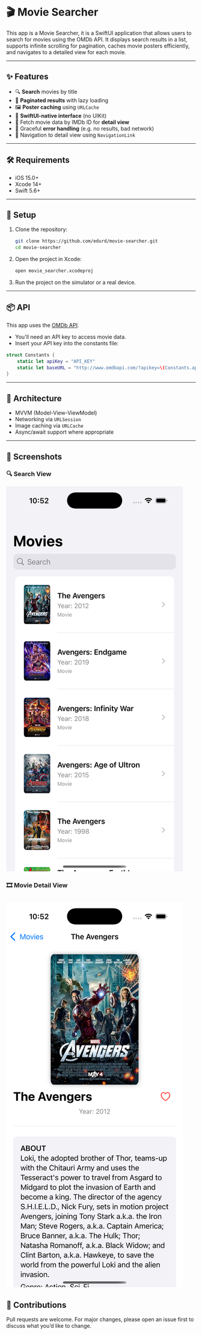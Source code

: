 # 🎬 Movie Searcher

This app is a Movie Searcher, it is a SwiftUI application that allows users to search for movies using the OMDb API. It displays search results in a list, supports infinite scrolling for pagination, caches movie posters efficiently, and navigates to a detailed view for each movie.

---

## ✨ Features

- 🔍 **Search** movies by title
- 🧾 **Paginated results** with lazy loading
- 🖼️ **Poster caching** using `URLCache`
- 📱 **SwiftUI-native interface** (no UIKit)
- 📡 Fetch movie data by IMDb ID for **detail view**
- 🚨 Graceful **error handling** (e.g. no results, bad network)
- 🧭 Navigation to detail view using `NavigationLink`

---

## 🛠️ Requirements

- iOS 15.0+
- Xcode 14+
- Swift 5.6+

---

## 🔧 Setup

1. Clone the repository:

   ```bash
   git clone https://github.com/edurd/movie-searcher.git
   cd movie-searcher
   ```

2. Open the project in Xcode:

   ```bash
   open movie_searcher.xcodeproj
   ```

3. Run the project on the simulator or a real device.

---

## 📦 API

This app uses the [OMDb API](https://www.omdbapi.com/).

* You'll need an API key to access movie data.
* Insert your API key into the constants file:

```swift
struct Constants {
    static let apiKey = "API_KEY"
    static let baseURL = "http://www.omdbapi.com/?apikey=\(Constants.apiKey)"
}

```

---

## 🧠 Architecture

* MVVM (Model-View-ViewModel)
* Networking via `URLSession`
* Image caching via `URLCache`
* Async/await support where appropriate

---

## 📸 Screenshots

### 🔍 Search View
![Search View](screenshots/list.png)

### 🎞️ Movie Detail View
![Detail View](screenshots/details.png)
---

## 🙌 Contributions

Pull requests are welcome. For major changes, please open an issue first to discuss what you’d like to change.



